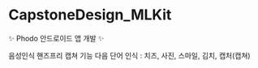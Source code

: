 # CapstoneDesign_MLKit
:sparkles: Phodo 안드로이드 앱 개발 :sparkles:

음성인식 핸즈프리 캡쳐 기능
다음 단어 인식 : 치즈, 사진, 스마일, 김치, 캡처(캡쳐)

